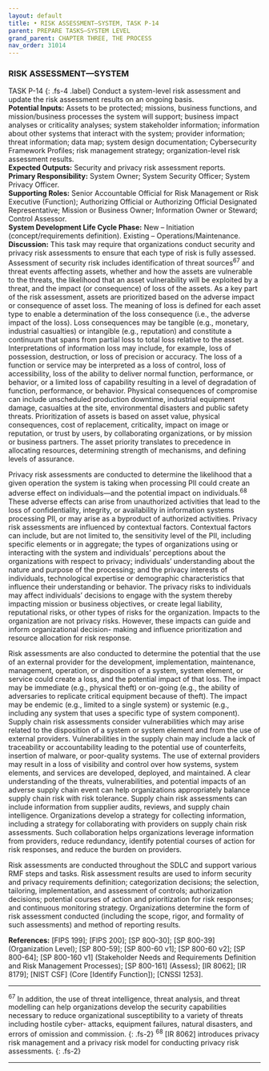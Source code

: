 ```yaml
---
layout: default
title: • RISK ASSESSMENT—SYSTEM, TASK P-14 
parent: PREPARE TASKS—SYSTEM LEVEL 
grand_parent: CHAPTER THREE, THE PROCESS
nav_order: 31014
---
```


### RISK ASSESSMENT—SYSTEM 
TASK P-14 
{: .fs-4 .label}
Conduct a system-level risk assessment and update the risk assessment results on an ongoing basis.  
**Potential Inputs:** Assets to be protected; missions, business functions, and mission/business processes the system will support; business impact analyses or criticality analyses; system stakeholder information; information about other systems that interact with the system; provider information; threat information; data map; system design documentation; Cybersecurity Framework Profiles; risk management strategy; organization-level risk assessment results.  
**Expected Outputs:** Security and privacy risk assessment reports.  
**Primary Responsibility:** System Owner; System Security Officer; System Privacy Officer.  
**Supporting Roles:** Senior Accountable Official for Risk Management or Risk Executive (Function); Authorizing Official or Authorizing Official Designated Representative; Mission or Business Owner; Information Owner or Steward; Control Assessor.  
**System Development Life Cycle Phase:** New – Initiation (concept/requirements definition). Existing – Operations/Maintenance.  
**Discussion:** This task may require that organizations conduct security and privacy risk assessments to ensure that each type of risk is fully assessed. Assessment of security risk includes identification of threat sources<sup>67</sup> and threat events affecting assets, whether and how the assets are vulnerable to the threats, the likelihood that an asset vulnerability will be exploited by a threat, and the impact (or consequence) of loss of the assets. As a key part of the risk assessment, assets are prioritized based on the adverse impact or consequence of asset loss. The meaning of loss is defined for each asset type to enable a determination of the loss consequence (i.e., the adverse impact of the loss). Loss consequences may be tangible (e.g., monetary, industrial casualties) or intangible (e.g., reputation) and constitute a continuum that spans from partial loss to total loss relative to the asset. Interpretations of information loss may include, for example, loss of possession, destruction, or loss of precision or accuracy. The loss of a function or service may be interpreted as a loss of control, loss of accessibility, loss of the ability to deliver normal function, performance, or behavior, or a limited loss of capability resulting in a level of degradation of function, performance, or behavior. Physical consequences of compromise can include unscheduled production downtime, industrial equipment damage, casualties at the site, environmental disasters and public safety threats. Prioritization of assets is based on asset value, physical consequences, cost of replacement, criticality, impact on image or reputation, or trust by users, by collaborating organizations, or by mission or business partners. The asset priority translates to precedence in allocating resources, determining strength of mechanisms, and defining levels of assurance.  

Privacy risk assessments are conducted to determine the likelihood that a given operation the system is taking when processing PII could create an adverse effect on individuals—and the potential impact on individuals.<sup>68</sup> These adverse effects can arise from unauthorized activities that lead to the loss of confidentiality, integrity, or availability in information systems processing PII, or may arise as a byproduct of authorized activities. Privacy risk assessments are influenced by contextual factors. Contextual factors can include, but are not limited to, the sensitivity level of the PII, including specific elements or in aggregate; the types of organizations using or interacting with the system and individuals’ perceptions about the organizations with respect to privacy; individuals’ understanding about the nature and purpose of the processing; and the privacy interests of individuals, technological expertise or demographic characteristics that influence their understanding or behavior. The privacy risks to individuals may affect individuals’ decisions to engage with the system thereby impacting mission or business objectives, or create legal liability, reputational risks, or other types of risks for the organization. Impacts to the organization are not privacy risks. However, these impacts can guide and inform organizational decision- making and influence prioritization and resource allocation for risk response.  

Risk assessments are also conducted to determine the potential that the use of an external provider for the development, implementation, maintenance, management, operation, or disposition of a system, system element, or service could create a loss, and the potential impact of that loss. The impact may be immediate (e.g., physical theft) or on-going (e.g., the ability of adversaries to replicate critical equipment because of theft). The impact may be endemic (e.g., limited to a single system) or systemic (e.g., including any system that uses a specific type of system component). Supply chain risk assessments consider vulnerabilities which may arise related to the disposition of a system or system element and from the use of external providers. Vulnerabilities in the supply chain may include a lack of traceability or accountability leading to the potential use of counterfeits, insertion of malware, or poor-quality systems. The use of external providers may result in a loss of visibility and control over how systems, system elements, and services are developed, deployed, and maintained. A clear understanding of the threats, vulnerabilities, and potential impacts of an adverse supply chain event can help organizations appropriately balance supply chain risk with risk tolerance. Supply chain risk assessments can include information from supplier audits, reviews, and supply chain intelligence. Organizations develop a strategy for collecting information, including a strategy for collaborating with providers on supply chain risk assessments. Such collaboration helps organizations leverage information from providers, reduce redundancy, identify potential courses of action for risk responses, and reduce the burden on providers.  

Risk assessments are conducted throughout the SDLC and support various RMF steps and tasks. Risk assessment results are used to inform security and privacy requirements definition; categorization decisions; the selection, tailoring, implementation, and assessment of controls; authorization decisions; potential courses of action and prioritization for risk responses; and continuous monitoring strategy. Organizations determine the form of risk assessment conducted (including the scope, rigor, and formality of such assessments) and method of reporting results.  

**References:** [FIPS 199]; [FIPS 200]; [SP 800-30]; [SP 800-39] (Organization Level); [SP 800-59]; [SP 800-60 v1]; [SP 800-60 v2]; [SP 800-64]; [SP 800-160 v1] (Stakeholder Needs and Requirements Definition and Risk Management Processes); [SP 800-161] (Assess); [IR 8062]; [IR 8179]; [NIST CSF] (Core [Identify Function]); [CNSSI 1253].  

***
<sup>67</sup> In addition, the use of threat intelligence, threat analysis, and threat modelling can help organizations develop the security capabilities necessary to reduce organizational susceptibility to a variety of threats including hostile cyber- attacks, equipment failures, natural disasters, and errors of omission and commission.
{: .fs-2}
<sup>68</sup> [IR 8062] introduces privacy risk management and a privacy risk model for conducting privacy risk assessments.
{: .fs-2}
***
